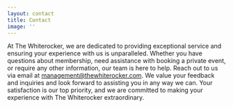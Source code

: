 ```yaml
---
layout: contact
title: Contact
image: ''
---
```

At The Whiterocker, we are dedicated to providing exceptional service and ensuring your experience with us is unparalleled. Whether you have questions about membership, need assistance with booking a private event, or require any other information, our team is here to help. Reach out to us via email at management@thewhiterocker.com. We value your feedback and inquiries and look forward to assisting you in any way we can. Your satisfaction is our top priority, and we are committed to making your experience with The Whiterocker extraordinary.
